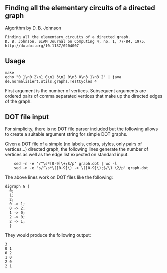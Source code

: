 Finding all the elementary circuits of a directed graph
-------------------------------------------------------

Algorithm by D. B. Johnson

    Finding all the elementary circuits of a directed graph.
    D. B. Johnson, SIAM Journal on Computing 4, no. 1, 77-84, 1975.
    http://dx.doi.org/10.1137/0204007

Usage
-----

    make
    echo "0 1\n0 2\n1 0\n1 3\n2 0\n3 0\n3 1\n3 2" | java de.normalisiert.utils.graphs.TestCycles 4

First argument is the number of vertices. Subsequent arguments are ordered
pairs of comma separated vertices that make up the directed edges of the
graph.

DOT file input
--------------

For simplicity, there is no DOT file parser included but the following allows
to create a suitable argument string for simple DOT graphs.

Given a DOT file of a simple (no labels, colors, styles, only pairs of
vertices...) directed graph, the following lines generate the number of
vertices as well as the edge list expected on standard input.

        sed -n -e '/^\s*[0-9]\+;$/p' graph.dot | wc -l
        sed -n -e 's/^\s*\([0-9]\) -> \([0-9]\);$/\1 \2/p' graph.dot

The above lines work on DOT files like the following:

    digraph G {
      0;
      1;
      2;
      0 -> 1;
      0 -> 2;
      1 -> 0;
      2 -> 0;
      2 -> 1;
      }

They would produce the following output:

    3
    0 1
    0 2
    1 0
    2 0
    2 1
